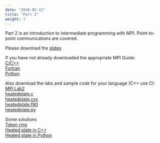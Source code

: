 ```yaml
---
date: "2020-05-21"
title: "Part 2"
weight: 3
---
```


Part 2 is an introduction to intermediate programming with MPI. Point-to-point communications are covered.

Please download the [slides](pdf/MPI_2.pdf)

If you have not already downloaded the appropriate MPI Guide:
<br>
[C/C++](pdf/MPI_Guide_C.pdf)
<br>
[Fortran](pdf/MPI_Guide_Fortran.pdf)
<br>
[Python](pdf/MPI_Guide_mpi4py.pdf)


Also download the labs and sample code for your language (C++ use C):
<br>
[MPI Lab2](pdf/MPI_Lab2.pdf)
<br>
[heatedplate.c](code/heatedplate.c)
<br>
[heatedplate.cxx](code/heatedplate.cxx)
<br>
[heatedplate.f90](code/heatedplate.f90)
<br>
[heatedplate.py](code/heatedplate.py)

Some solutions
<br>
[Token ring](code/ring.py)
<br>
[Heated plate in C++](code/mpiheatedplate.cxx)
<br>
[Heated plate in Python](code/mpiheatedplate.py)
